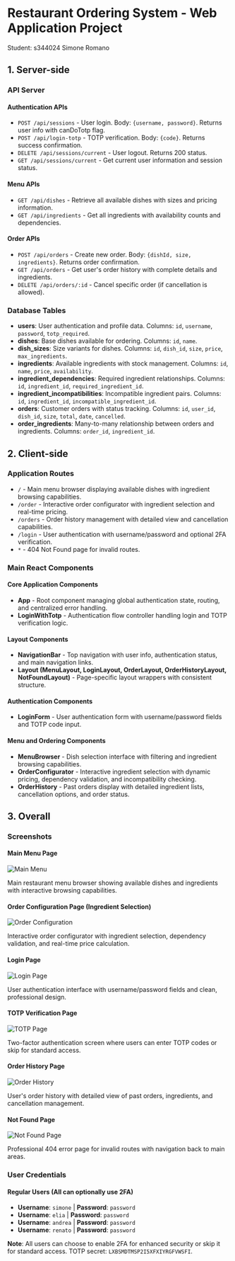 # Restaurant Ordering System - Web Application Project

Student: s344024 Simone Romano

## 1. Server-side

### API Server

#### Authentication APIs
- `POST /api/sessions` - User login. Body: `{username, password}`. Returns user info with canDoTotp flag.
- `POST /api/login-totp` - TOTP verification. Body: `{code}`. Returns success confirmation.
- `DELETE /api/sessions/current` - User logout. Returns 200 status.
- `GET /api/sessions/current` - Get current user information and session status.

#### Menu APIs
- `GET /api/dishes` - Retrieve all available dishes with sizes and pricing information.
- `GET /api/ingredients` - Get all ingredients with availability counts and dependencies.

#### Order APIs
- `POST /api/orders` - Create new order. Body: `{dishId, size, ingredients}`. Returns order confirmation.
- `GET /api/orders` - Get user's order history with complete details and ingredients.
- `DELETE /api/orders/:id` - Cancel specific order (if cancellation is allowed).

### Database Tables

- **users**: User authentication and profile data. Columns: `id`, `username`, `password`, `totp_required`.
- **dishes**: Base dishes available for ordering. Columns: `id`, `name`.
- **dish_sizes**: Size variants for dishes. Columns: `id`, `dish_id`, `size`, `price`, `max_ingredients`.
- **ingredients**: Available ingredients with stock management. Columns: `id`, `name`, `price`, `availability`.
- **ingredient_dependencies**: Required ingredient relationships. Columns: `id`, `ingredient_id`, `required_ingredient_id`.
- **ingredient_incompatibilities**: Incompatible ingredient pairs. Columns: `id`, `ingredient_id`, `incompatible_ingredient_id`.
- **orders**: Customer orders with status tracking. Columns: `id`, `user_id`, `dish_id`, `size`, `total`, `date`, `cancelled`.
- **order_ingredients**: Many-to-many relationship between orders and ingredients. Columns: `order_id`, `ingredient_id`.

## 2. Client-side

### Application Routes

- `/` - Main menu browser displaying available dishes with ingredient browsing capabilities.
- `/order` - Interactive order configurator with ingredient selection and real-time pricing.
- `/orders` - Order history management with detailed view and cancellation capabilities.
- `/login` - User authentication with username/password and optional 2FA verification.
- `*` - 404 Not Found page for invalid routes.

### Main React Components

#### Core Application Components
- **App** - Root component managing global authentication state, routing, and centralized error handling.
- **LoginWithTotp** - Authentication flow controller handling login and TOTP verification logic.

#### Layout Components
- **NavigationBar** - Top navigation with user info, authentication status, and main navigation links.
- **Layout (MenuLayout, LoginLayout, OrderLayout, OrderHistoryLayout, NotFoundLayout)** - Page-specific layout wrappers with consistent structure.

#### Authentication Components
- **LoginForm** - User authentication form with username/password fields and TOTP code input.

#### Menu and Ordering Components
- **MenuBrowser** - Dish selection interface with filtering and ingredient browsing capabilities.
- **OrderConfigurator** - Interactive ingredient selection with dynamic pricing, dependency validation, and incompatibility checking.
- **OrderHistory** - Past orders display with detailed ingredient lists, cancellation options, and order status.

## 3. Overall

### Screenshots

#### Main Menu Page
![Main Menu](./img/main_menu_page.png)

Main restaurant menu browser showing available dishes and ingredients with interactive browsing capabilities.

#### Order Configuration Page (Ingredient Selection)
![Order Configuration](./img/ingredient_selection_page.png)

Interactive order configurator with ingredient selection, dependency validation, and real-time price calculation.

#### Login Page
![Login Page](./img/login_page.png)

User authentication interface with username/password fields and clean, professional design.

#### TOTP Verification Page
![TOTP Page](./img/totp_page.png)

Two-factor authentication screen where users can enter TOTP codes or skip for standard access.

#### Order History Page
![Order History](./img/order_history_page.png)

User's order history with detailed view of past orders, ingredients, and cancellation management.

#### Not Found Page
![Not Found Page](./img/not_found_page.png)

Professional 404 error page for invalid routes with navigation back to main areas.

### User Credentials

#### Regular Users (All can optionally use 2FA)
- **Username**: `simone` | **Password**: `password`
- **Username**: `elia` | **Password**: `password`
- **Username**: `andrea` | **Password**: `password`
- **Username**: `renato` | **Password**: `password`

**Note**: All users can choose to enable 2FA for enhanced security or skip it for standard access. TOTP secret: `LXBSMDTMSP2I5XFXIYRGFVWSFI`.
<!--  
## Technical Implementation

### Frontend Technologies
- **React 18** with functional components and hooks
- **React Router v6** for client-side navigation and route protection
- **Bootstrap 5** for responsive UI components and styling
- **React Bootstrap** for seamless component integration

### Backend Technologies
- **Express.js** server with RESTful API design
- **Passport.js** for authentication with local and TOTP strategies
- **SQLite** database with proper foreign key relationships and constraints
- **bcrypt** for secure password hashing
- **express-session** for session management

### Security Features
- Session-based authentication with secure HTTP-only cookies
- Optional TOTP (Time-based One-Time Password) support using thirty-two library
- Centralized error handling with automatic session cleanup
- Input validation and sanitization on all endpoints
- CORS configuration for secure cross-origin requests
- Protected routes with authentication middleware

### Key Features
- **Real-time pricing** - Dynamic price calculation based on selected ingredients
- **Ingredient validation** - Automatic dependency checking and incompatibility prevention
- **Order management** - Complete order lifecycle from creation to cancellation
- **Responsive design** - Mobile-friendly interface using Bootstrap components
- **Professional authentication** - Login with optional 2FA following modern security practices
--> 
